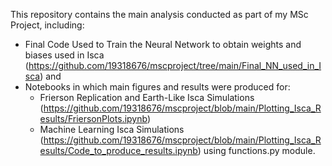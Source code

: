 This repository contains the main analysis conducted as part of my MSc Project, including:
- Final Code Used to Train the Neural Network to obtain weights and biases used in Isca
  (https://github.com/19318676/mscproject/tree/main/Final_NN_used_in_Isca) and
- Notebooks in which main figures and results were produced for:
    - Frierson Replication and Earth-Like Isca Simulations
      (https://github.com/19318676/mscproject/blob/main/Plotting_Isca_Results/FriersonPlots.ipynb)
    - Machine Learning Isca Simulations
      (https://github.com/19318676/mscproject/blob/main/Plotting_Isca_Results/Code_to_produce_results.ipynb) using functions.py module.

